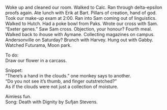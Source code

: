 Woke up and cleaned our room. Walked to Calc. Ran through delta-epsilon proofs again. Ate lunch with Erik at Bart. Pillars of creation, hand of god. Took our make-up exam at 2:00. Ran into Sam coming out of linguistics. Walked to Hutch. Had a poke bowl from Paks. Wrote our cross with Sam. “Exeter genes.” Saw Sam cross. Objection, your honour? Fourth meal. Walked back to ihouse with Aymane. Collecting magazines on campus. Andersonville on Saturday? Brunch with Harvey. Hung out with Gabby. Watched Futurama, Moon park.

To do:  
Draw our flower in a carcass.

Snippet:   
“There’s a hand in the clouds.” one monkey says to another.   
“Do you not see it’s thumb, and finger outstretched?”   
As if the clouds were not just a collection of moisture.

Aimless fun.  
Song: Death with Dignity by Sufjan Stevens.
